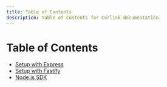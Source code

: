 ```yaml
---
title: Table of Contents
description: Table of Contents for Corlink documentation.
---
```


# Table of Contents

- [Setup with Express](2.express.md)
- [Setup with Fastify](3.fastify.md)
- [Node.js SDK](4.nodeSDK.md)
